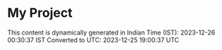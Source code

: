 # My Project

This content is dynamically generated in Indian Time (IST): 2023-12-26 00:30:37 IST
Converted to UTC: 2023-12-25 19:00:37 UTC
